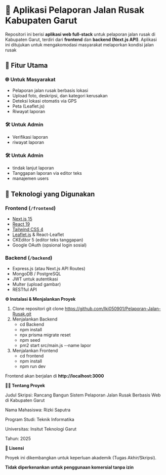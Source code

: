 # 📍 Aplikasi Pelaporan Jalan Rusak Kabupaten Garut

Repositori ini berisi **aplikasi web full-stack** untuk pelaporan jalan rusak di Kabupaten Garut, terdiri dari **frontend** dan **backend (Next.js API)**. Aplikasi ini ditujukan untuk mengakomodasi masyarakat melaporkan kondisi jalan rusak


## 🚀 Fitur Utama
### 🌐 Untuk Masyarakat
- Pelaporan jalan rusak berbasis lokasi
- Upload foto, deskripsi, dan kategori kerusakan
- Deteksi lokasi otomatis via GPS
- Peta (Leaflet.js)
- Riwayat laporan

### 🛠️ Untuk Admin
- Verifikasi laporan
- riwayat laporan
  
### 🛠️ Untuk Admin
- tindak lanjut laporan
- Tanggapan laporan via editor teks
- manajemen users


## 🧰 Teknologi yang Digunakan

### Frontend (`/frontend`)
- [Next.js 15](https://nextjs.org/)
- [React 19](https://react.dev/)
- [Tailwind CSS 4](https://tailwindcss.com/)
- [Leaflet.js](https://leafletjs.com/) & React-Leaflet
- CKEditor 5 (editor teks tanggapan)
- Google OAuth (opsional login sosial)

### Backend (`/backend`)
- Express.js (atau Next.js API Routes)
- MongoDB / PostgreSQL
- JWT untuk autentikasi
- Multer (upload gambar)
- RESTful API

**⚙️ Instalasi & Menjalankan Proyek**
1. Clone repositori
   git clone https://github.com/Iki050901/Pelaporan-Jalan-Rusak.git
2. Menjalankan Backend
   - cd Backend
   - npm install 
   - npx prisma migrate reset
   - npm seed
   - pm2 start src/main.js --name lapor
3. Menjalankan Frontend
   - cd frontend
   - npm install
   - npm run dev

Frontend akan berjalan di **http://localhost:3000**

**🧑‍🎓 Tentang Proyek**

Judul Skripsi: Rancang Bangun Sistem Pelaporan Jalan Rusak Berbasis Web di Kabupaten Garut

Nama Mahasiswa: Rizki Saputra

Program Studi: Teknik Informatika

Universitas: Insitut Teknologi Garut

Tahun: 2025


**📜 Lisensi**

Proyek ini dikembangkan untuk keperluan akademik (Tugas Akhir/Skripsi).

**Tidak diperkenankan untuk penggunaan komersial tanpa izin**   
